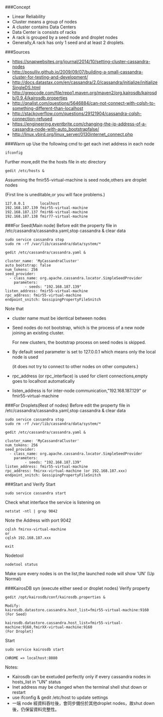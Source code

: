 ###Concept
- Linear Reliability
- Cluster means a group of nodes
- A cluster contains Data Centers
- Data Center is consists of racks
- A rack is grouped by a seed node and droplet nodes
- Generally,A rack has only 1 seed and at least 2 droplets.

###Sources
- https://snapwebsites.org/journal/2014/10/setting-cluster-cassandra-nodes
- http://posulliv.github.io/2009/09/07/building-a-small-cassandra-cluster-for-testing-and-development/
- http://docs.datastax.com/en/cassandra/2.0/cassandra/initialize/initializeSingleDS.html
- http://grepcode.com/file/repo1.maven.org/maven2/org.kairosdb/kairosdb/0.9.4/kairosdb.properties
- http://qnalist.com/questions/5646884/can-not-connect-with-cqlsh-to-something-different-than-localhost
- http://stackoverflow.com/questions/29121904/cassandra-cqlsh-connection-refused
- https://engineering.eventbrite.com/changing-the-ip-address-of-a-cassandra-node-with-auto_bootstrapfalse/
- http://linux.vbird.org/linux_server/0130internet_connect.php

###Warm up
Use the following cmd to get each inet address in each node
```
ifconfig
```

Further more,edit the the hosts file in etc directory
```
gedit /etc/hosts &
```

Assumning the fmir55-virtual-machine is seed node,others are droplet nodes

(First line is uneditable,or you will face problems.)
```
127.0.0.1       localhost
192.168.187.139 fmir55-virtual-machine
192.168.187.137 fmir66-virtual-machine
192.168.187.138 fmir77-virtual-machine
```

###For Seed(Main node)
Before edit the property file in /etc/cassandra/cassandra.yaml,stop cassandra & clear data
```
sudo service cassandra stop
sudo rm -rf /var/lib/cassandra/data/system/*

gedit /etc/cassandra/cassandra.yaml &
```

```
cluster_name: 'MyCassandraCluster'
auto_bootstrap: false
num_tokens: 256
seed_provider:
  - class_name: org.apache.cassandra.locator.SimpleSeedProvider
    parameters:
         - seeds: "192.168.187.139"
listen_address: fmir55-virtual-machine
rpc_address: fmir55-virtual-machine
endpoint_snitch: GossipingPropertyFileSnitch
```
Note that
 - cluster name must be identical between nodes
 - Seed nodes do not bootstrap, which is the process of a new node joining an existing cluster. 
  
   For new clusters, the bootstrap process on seed nodes is skipped.

 - By default seed parameter is set to 127.0.0.1 which means only the local node is used 
 
    (it does not try to connect to other nodes on other computers.)

 - rpc_address (or rpc_interface) is used for client connections,empty goes to localhost automatically  
 - listen_address is for inter-node communication,"192.168.187.129" or fmir55-virtual-machine

###For Droplets(Rest of nodes)
Before edit the property file in /etc/cassandra/cassandra.yaml,stop cassandra & clear data
```
sudo service cassandra stop
sudo rm -rf /var/lib/cassandra/data/system/*

gedit /etc/cassandra/cassandra.yaml &
```

```
cluster_name: 'MyCassandraCluster'
num_tokens: 256
seed_provider:
  - class_name: org.apache.cassandra.locator.SimpleSeedProvider
    parameters:
         - seeds: "192.168.187.139"
listen_address: fmir55-virtual-machine
rpc_address: fmirxx-virtual-machine (or 192.168.187.xxx)
endpoint_snitch: GossipingPropertyFileSnitch
```

###Start and Verify
Start
```
sudo service cassandra start
```
Check what interface the service is listening on
```
netstat -ntl | grep 9042
```

Note the Address with port 9042
```
cqlsh fmirxx-virtual-machine 
or
cqlsh 192.168.187.xxx 

exit
```

Nodetool
```
nodetool status
```
Make sure every nodes is on the list,the launched node will show 'UN' (Up Normal)

###KairosDB syn (execute either seed or droplet nodes)
Verify property 
```
gedit /opt/kairosdb/conf/kairosdb.properties &

Modify:
kairosdb.datastore.cassandra.host_list=fmir55-virtual-machine:9160
(For Seed)

kairosdb.datastore.cassandra.host_list=fmir55-virtual-machine:9160,fmirXX-virtual-machine:9160
(For Droplet)
```
Start
```
sudo service kairosdb start

CHROME => localhost:8080
```
  
Notes:
  - Kairosdb can be exetuded perfectly only if every cassandra nodes in hosts_list in "UN" status 
  - Inet address may be changed when the terminal shell shut down or restart
  - use ifconfig & gedit /etc/host to update settings
  - 一端 node 經資料吞吐後，會同步備份於其他droplet nodes，故shut down後，仍保留資料完整性。
